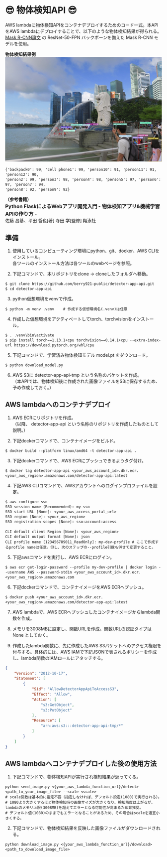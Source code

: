 # 😎 物体検知API 😎

AWS lambdaに物体検知APIをコンテナデプロイするためのコード一式。本APIをAWS lambdaにデプロイすることで、以下のような物体検知結果が得られる。\
[Mask R-CNN論文](https://arxiv.org/abs/1703.06870) の ResNet-50-FPN バックボーンを備えた Mask R-CNN モデルを使用。

**物体検知結果例**\
<img src='./marlion.jpg' alt='before' width='800px'></img>
```shell
{'backpack0': 99, 'cell phone1': 99, 'person10': 91, 'person11': 91, 'person12': 90, 
'person2': 99, 'person3': 98, 'person4': 98, 'person5': 97, 'person6': 97, 'person7': 94, 
'person8': 92, 'person9': 92}
```
**（参考書籍）**\
**<font size="3">Python FlaskによるWebアプリ開発入門 - 物体検知アプリ&機械学習APIの作り方 -</font>**\
佐藤 昌基、平田 哲也[著] 寺田 学[監修] 翔泳社

## 準備

1. 使用しているコンピューティング環境にpython、git、docker、AWS CLIをインストール。\
各ツールのインストール方法は各ツールのwebページを参照。

2. 下記コマンドで、本リポジトリをclone → cloneしたフォルダへ移動。
```shell
$ git clone https://github.com/berry921-public/detector-app-api.git
$ cd detector-app-api
```
3. python仮想環境をvenvで作成。
```shell
$ python -m venv .venv    # 作成する仮想環境名(.venv)は任意
```
4. 作成した仮想環境をアクティベートしてtorch、torchvisionをインストール。
```shell
$ . .venv\bin\activate
$ pip install torch==1.13.1+cpu torchvision==0.14.1+cpu --extra-index-url https://download.pytorch.org/whl/cpu
```
5. 下記コマンドで、学習済み物体検知モデル model.pt をダウンロード。
```shell
$ python download_model.py
```
6. AWS S3に detector-app-api-tmp という名称のバケットを作成。\
（本APIでは、物体検知後に作成された画像ファイルをS3に保存するため、予め作成しておく。）

## AWS lambdaへのコンテナデプロイ
1. AWS ECRにリポジトリを作成。\
（以降、 detector-app-api という名称のリポジトリを作成したものとして説明。）

2. 下記dockerコマンドで、コンテナイメージをビルド。
```shell
$ docker build --platform linux/amd64 -t detector-app-api .
```
3. 下記dockerコマンドで、AWS ECRにプッシュできるようタグ付け。
```shell
$ docker tag detector-app-api <your_aws_account_id>.dkr.ecr.<your_aws_region>.amazonaws.com/detector-app-api:latest
```
4. 下記AWS CLIコマンドで、AWSアカウントへのログインプロファイルを設定。
```shell
$ aws configure sso
SSO session name (Recommended): my-sso
SSO start URL [None]: <your_aws_access_portal_url>
SSO region [None]: <your_aws_region>
SSO registration scopes [None]: sso:account:access

CLI default client Region [None]: <your_aws_region>
CLI default output format [None]: json
CLI profile name [123456789011_ReadOnly]: my-dev-profile # ここで作成するprofile nameは任意。但し、次のステップの--profile引数も併せて変更すること。
```
5. 下記awsコマンドを実行し、AWS ECRにログイン。
```shell
$ aws ecr get-login-password --profile my-dev-profile | docker login --username AWS --password-stdin <your_aws_account_id>.dkr.ecr.<your_aws_region>.amazonaws.com
```
6. 下記dockerコマンドで、コンテナイメージをAWS ECRへプッシュ。
```shell
$ docker push <your_aws_account_id>.dkr.ecr.<your_aws_region>.amazonaws.com/detector-app-api:latest
```
7. AWS lambdaで、AWS ECRへプッシュしたコンテナイメージからlambda関数を作成。

8. メモリを3008MBに設定し、関数URLを作成。関数URLの認証タイプは None としておく。

9. 作成したlambda関数に、先に作成したAWS S3バケットへのアクセス権限を付与する。具体的には、AWS IAMで下記JSONで表されるポリシーを作成し、lambda関数のIAMロールにアタッチする。
```json
{
    "Version": "2012-10-17",
    "Statement": [
        {
            "Sid": "AllowDetectorAppApiToAccessS3",
            "Effect": "Allow",
            "Action": [
                "s3:GetObject",
                "s3:PutObject"
            ],
            "Resource": [
                "arn:aws:s3:::detector-app-api-tmp/*"
            ]
        }
    ]
}
```

## AWS lambdaへコンテナデプロイした後の使用方法

1. 下記コマンドで、物体検知APIが実行され検知結果が返ってくる。
```shell
python send_image.py <{your_aws_lambda_function_url}/detect> <path_to_your_image_file> --scale <scale>
# scale引数は基本的に指定不要（指定しなければ、デフォルト設定(1080)で実行される）。
# 1080より大きくするほど物体検知時の画像サイズが大きくなり、検知精度は上がるが、lambdaのメモリ上限(3008MB)を超えてエラーとなる可能性が高まるため非推奨。
# デフォルト値(1080)のままでもエラーとなることがあるため、その場合はscaleを適宜小さくする。
```
2. 下記コマンドで、物体検知結果を反映した画像ファイルがダウンロードされる。
```shell
python download_image.py <{your_aws_lambda_function_url}/download> <path_to_download_image_file>
```